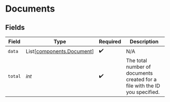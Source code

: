 # Documents


## Fields

| Field                                                                       | Type                                                                        | Required                                                                    | Description                                                                 |
| --------------------------------------------------------------------------- | --------------------------------------------------------------------------- | --------------------------------------------------------------------------- | --------------------------------------------------------------------------- |
| `data`                                                                      | List[[components.Document](../../models/components/document.md)]            | :heavy_check_mark:                                                          | N/A                                                                         |
| `total`                                                                     | *int*                                                                       | :heavy_check_mark:                                                          | The total number of documents created for a file with the ID you specified. |